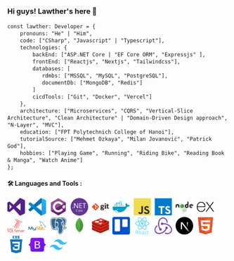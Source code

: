 ### Hi guys! Lawther's here 👋

```javsscript
const lawther: Developer = {
    pronouns: "He" | "Him",
    code: ["CSharp", "Javascript" | "Typescript"],
    technologies: {
        backEnd: ["ASP.NET Core | "EF Core ORM", "Expressjs" ],
        frontEnd: ["Reactjs", "Nextjs", "Tailwindcss"],
        databases: [
           rdmbs: ["MSSQL", "MySQL", "PostgreSQL"],
           documentDb: ["MongoDB", "Redis"]
        ]
        cicdTools: ["Git", "Docker", "Vercel"]
    },
    architecture: ["Microservices", "CQRS", "Vertical-Slice Architecture", "Clean Architecture" | "Domain-Driven Design approach", "N-Layer", "MVC"],
    education: ["FPT Polytechnich College of Hanoi"],
    tutorialSource: ["Mehmet Ozkaya", "Milan Jovanović", "Patrick God"],
    hobbies: ["Playing Game", "Running", "Riding Bike", "Reading Book & Manga", "Watch Anime"]
};
```
#### :hammer_and_wrench: Languages and Tools :
<div>
  <img src="https://github.com/devicons/devicon/blob/master/icons/visualstudio/visualstudio-plain.svg" title="Visual Studio" alt="Visual Studio" width="40" height="40"/>&nbsp;
  <img src="https://github.com/devicons/devicon/blob/master/icons/vscode/vscode-original.svg" title="VS Code" alt="VS Code" width="40" height="40"/>&nbsp;
  <img src="https://github.com/devicons/devicon/blob/master/icons/csharp/csharp-original.svg" title="CSharp" alt="CSharp" width="40" height="40"/>&nbsp;
  <img src="https://github.com/devicons/devicon/blob/master/icons/dotnetcore/dotnetcore-original.svg" title=".Net Core" alt=".NET Core" width="40" height="40"/>&nbsp;
  <img src="https://github.com/devicons/devicon/blob/master/icons/git/git-original-wordmark.svg" title="Git" **alt="Git" width="40" height="40"/>&nbsp;
  <img src="https://github.com/devicons/devicon/blob/master/icons/docker/docker-plain.svg" title="Docker" **alt="Docker" width="40" height="40"/>&nbsp;
  <img src="https://github.com/devicons/devicon/blob/master/icons/javascript/javascript-original.svg" title="JavaScript" alt="JavaScript" width="40" height="40"/>&nbsp;
  <img src="https://github.com/devicons/devicon/blob/master/icons/typescript/typescript-original.svg" title="TypeScript" alt="=TypeScript" width="40" height="40"/>&nbsp;
  <img src="https://github.com/devicons/devicon/blob/master/icons/nodejs/nodejs-original-wordmark.svg" title="NodeJS" alt="NodeJS" width="40" height="40"/>&nbsp;
  <img src="https://github.com/devicons/devicon/blob/master/icons/express/express-original.svg" title="Expressjs" alt="Expressjs" width="40" height="40"/>&nbsp;
  <img src="https://github.com/devicons/devicon/blob/master/icons/microsoftsqlserver/microsoftsqlserver-plain-wordmark.svg" title="MSSQL"  alt="MSSQL" width="40" height="40" style="color:yellow"/>&nbsp;
  <img src="https://github.com/devicons/devicon/blob/master/icons/mysql/mysql-original-wordmark.svg" title="MySQL"  alt="MySQL" width="40" height="40"/>&nbsp;
  <img src="https://github.com/devicons/devicon/blob/master/icons/postgresql/postgresql-plain.svg" title="PostgreSQL"  alt="PostgreSQL" width="40" height="40"/>&nbsp;
  <img src="https://github.com/devicons/devicon/blob/master/icons/mongodb/mongodb-original.svg" title="MongoDB"  alt="MongoDB" width="40" height="40"/>&nbsp;
  <img src="https://github.com/devicons/devicon/blob/master/icons/redis/redis-original.svg" title="Redis"  alt="Redis" width="40" height="40"/>&nbsp;
  <img src="https://github.com/devicons/devicon/blob/master/icons/trello/trello-plain.svg" title="Trello" **alt="Trello" width="40" height="40"/>&nbsp;
  <img src="https://github.com/devicons/devicon/blob/master/icons/react/react-original-wordmark.svg" title="React" alt="React" width="40" height="40"/>&nbsp;
  <img src="https://github.com/devicons/devicon/blob/master/icons/redux/redux-original.svg" title="Redux" alt="Redux " width="40" height="40"/>&nbsp;
  <img src="https://github.com/devicons/devicon/blob/master/icons/nextjs/nextjs-original.svg" title="Nextjs" alt="Nextjs" width="40" height="40"/>&nbsp;
  <img src="https://github.com/devicons/devicon/blob/master/icons/html5/html5-original.svg" title="HTML5" alt="HTML" width="40" height="40"/>&nbsp;
  <img src="https://github.com/devicons/devicon/blob/master/icons/css3/css3-plain-wordmark.svg"  title="CSS3" alt="CSS" width="40" height="40"/>&nbsp;
  <img src="https://github.com/devicons/devicon/blob/master/icons/bootstrap/bootstrap-original.svg"  title="Bootstrap" alt="Tailwindcss" width="40" height="40"/>&nbsp;
  <img src="https://github.com/devicons/devicon/blob/master/icons/tailwindcss/tailwindcss-original.svg"  title="Tailwindcss" alt="Tailwindcss" width="40" height="40"/>&nbsp;
</div>
